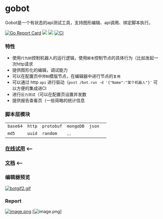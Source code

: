 # gobot
Gobot是一个有状态的api测试工具，支持图形编辑、api调用、绑定脚本执行。

[![Go Report Card](https://goreportcard.com/badge/github.com/pojol/gobot)](https://goreportcard.com/report/github.com/pojol/gobot)
[![](https://img.shields.io/badge/%E6%96%87%E6%A1%A3-Doc-2ca5e0?style=flat&logo=github)](https://pojol.gitee.io/gobot/#/)
[![](https://img.shields.io/badge/Trello-Todo-2ca5e0?style=flat&logo=trello)](https://trello.com/b/8eDZ6h7n/)
[![CI](https://github.com/pojol/gobot/actions/workflows/dockerimage.yml/badge.svg?branch=develop)](https://github.com/pojol/gobot/actions/workflows/dockerimage.yml)


### 特性
* 使用`行为树`控制机器人的运行逻辑，使用`脚本`控制节点的具体行为（比如发起一次http请求
* 提供图形化的编辑，调试能力
* 可以在配置页中`预制`模版节点，在编辑器中进行节点的`复用`
* 可以通过 http `api` 进行驱动（`post /bot.run -d '{"Name":"某个机器人"}'` 可以方便的集成进CI
* 进行`压力测试`（可以在配置页设置并发数
* 提供报告查看页（一些简略的统计信息


### 脚本层模块
|||||||
|-|-|-|-|-|-|
|`base64`|`http`|`protobuf`|`mongoDB`|`json`|
|`md5`|`uuid`|`random`|...|

### [在线试用](http://123.60.17.61:7777) <--
### [文档](https://pojol.gitee.io/gobot/#/) <--


### 编辑器预览
[![botgif2.gif](https://pojol.oss-cn-shanghai.aliyuncs.com/gobot/botgif2.gif
)](https://www.bilibili.com/video/BV1sS4y1z7Dg?share_source=copy_web)



### Report
[![image.png](https://pojol.oss-cn-shanghai.aliyuncs.com/gobot/report.png
)](https://www.bilibili.com/video/BV1sS4y1z7Dg?share_source=copy_web)
[![image.png](https://pojol.oss-cn-shanghai.aliyuncs.com/gobot/gobot_qps.png)]